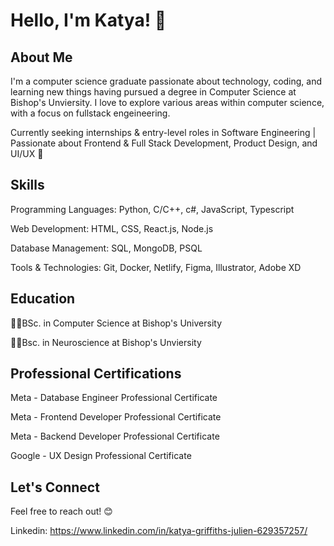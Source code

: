 # Hello, I'm Katya! 👋

## About Me
I'm a computer science graduate passionate about technology, coding, and learning new things having pursued a degree in Computer Science at Bishop's Unviersity. I love to explore various areas within computer science, with a focus on fullstack engeineering.

Currently seeking internships & entry-level roles in Software Engineering | Passionate about Frontend & Full Stack Development, Product Design, and UI/UX 🚀

## Skills
Programming Languages: Python, C/C++, c#, JavaScript, Typescript

Web Development: HTML, CSS, React.js, Node.js

Database Management: SQL, MongoDB, PSQL

Tools & Technologies: Git, Docker, Netlify, Figma, Illustrator, Adobe XD

## Education
👩‍💻BSc. in Computer Science at Bishop's University

👩‍💻Bsc. in Neuroscience at Bishop's Unviersity

## Professional Certifications
Meta - Database Engineer Professional Certificate

Meta - Frontend Developer Professional Certificate

Meta - Backend Developer Professional Certificate

Google - UX Design Professional Certificate




## Let's Connect
Feel free to reach out! 😊

Linkedin: https://www.linkedin.com/in/katya-griffiths-julien-629357257/
